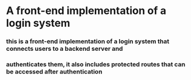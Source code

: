# A front-end implementation of a login system
### this is a front-end implementation of a login system that connects users to a backend server and 
### authenticates them, it also includes protected routes that can be accessed after authentication
